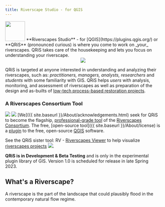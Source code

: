 ```yaml
---
title: Riverscape Studio - for QGIS
---
```

<img class="float-left" width="64" src="https://icons.veryicon.com/png/o/object/material-design-icons-1/android-studio.png">
**Riverscapes Studio** - for [QGIS](https://plugins.qgis.org/) or **QRiS** (pronounced curious) is where you come to work on _your_ riverscapes. QRiS takes care of the housekeeping and lets you focus on understanding your riverscape.

<div align="center">
<img src="{{ site.baseurl }}/assets/images/MyMillRiverscape.jpg">
</div>



QRiS is targeted at anyone interested in understanding and analyzing their riverscapes, such as:  _practitioners, managers, analysts, researchers_ and _students_ with some familiarity with GIS. QRiS helps _users_ with analysis, monitoring, and  assessment of riverscapes as well as preparation of the design and as-builts of [low-tech process-based restoration projects](http://lowtechpbr.restoration.usu.edu/resources/Topics/04_Design/). 

### A Riverscapes Consortium Tool
<a href="http://riverscapes.net"><img class="float-left" src="https://rave.riverscapes.net/assets/images/logos/RC_Black.png"></a>
<a href="https://riverscapes.net/Tools/discrimination#tool-grade"><img class="float-right" src="https://riverscapes.net/assets/images/tools/grade/TRL_5_128w.png"></a> 
[We]({{ site.baseurl }}/About/acknowledgements.html) seek for QRiS to become the flagship, [professional-grade tool](https://riverscapes.net/Tools/discrimination.html#tool-grade) of the [Riverscapes Consortium](http://riverscapes.net). The free, [open-source tool]({{ site.baseurl }}/About/license) is a [plugin](https://plugins.qgis.org/) to the free, open-source [QGIS](https://plugins.qgis.org/) software. 

See the QRiS sister tool: RV - [Riverscapes Viewer](http://rave.riverscapes.net) to help visualize [riverscapes projects](https://riverscapes.net/Tools/Technical_Reference/Documentation_Standards/Riverscapes_Projects/) <img src="https://riverscapes.net/assets/images/data/RiverscapesProject_24.png">.

**QRiS is in Development & Beta Testing** and is only in the experimental plugin library of GIS. Version 1.0 is scheduled for release in late Spring 2023.

## What's a Riverscape?

A riverscape is the part of the landscape that could plausibly flood in the contemporary natural flow regime. 


<!---
## Why do I need a "Studio" for my Riverscape?

-->
